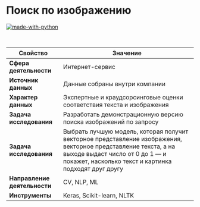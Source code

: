 # Поиск по изображению

[![made-with-python](https://img.shields.io/badge/Made%20with-Python-1f425f.svg)](https://www.python.org/)

<br>

Свойство | Значение
-|-
**Сфера деятельности** | Интернет-сервис
**Источник данных** | Данные собраны внутри компании
**Характер данных** | Экспертные и краудсорсинговые оценки соответствия текста и изображения
**Задача исследования** | Разработать демонстрационную версию поиска изображений по запросу
**Задача исследования** | Выбрать лучшую  модель, которая получит векторное представление изображения, векторное представление текста, а на выходе выдаст число от 0 до 1 — и покажет, насколько текст и картинка подходят друг другу
**Направление деятельности** | CV, NLP, ML
**Инструменты** | Keras, Scikit-learn, NLTK